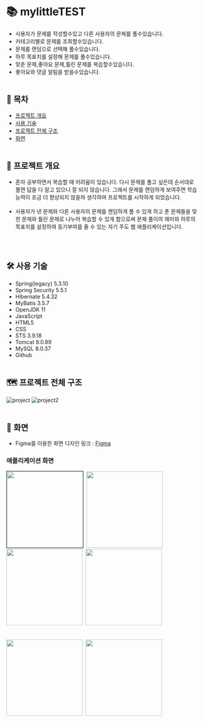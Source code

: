 # 📚 mylittleTEST
- 사용자가 문제를 작성할수있고 다른 사용자의 문제를 풀수있습니다.
- 카테고리별로 문제를 조회할수있습니다.
- 문제를 랜덤으로 선택해 풀수있습니다.
- 하루 목표치를 설정해 문제를 풀수있습니다.
- 맞춘 문제,좋아요 문제,틀린 문제를 복습할수있습니다.
- 좋아요와 댓글 알림을 받을수있습니다.
<br><br>

## 📎 목차
  - [프로젝트 개요](#-프로젝트-개요) 
  - [사용 기술](#-사용-기술)
  - [프로젝트 전체 구조](#️-프로젝트-전체-구조)
  - [화면](#-화면)
<br><br>

## 📜 프로젝트 개요
- 혼자 공부하면서 복습할 때 어려움이 있습니다. 다시 문제를 풀고 싶은데 순서대로 풀면 답을 다 알고 있으니 잘 되지 않습니다. 그래서 문제를 랜덤하게 보여주면 학습 능력이 조금 더 향상되지 않을까 생각하며 프로젝트를 시작하게 되었습니다.
<br><br>
- 사용자가 낸 문제와 다른 사용자의 문제를 랜덤하게 풀 수 있게 하고 푼 문제들을 맞힌 문제와 틀린 문제로 나누어 복습할 수 있게 함으로써 문제 풀이의 재미와 하루의 목표치를 설정하여 동기부여를 줄 수 있는 자기 주도 웹 애플리케이션입니다.

<br><br>

## 🛠 사용 기술
- Spring(legacy) 5.3.10
- Spring Security 5.5.1
- Hibernate 5.4.32
- MyBatis 3.5.7
- OpenJDK 11
- JavaScript
- HTML5
- CSS
- STS 3.9.18
- Tomcat 9.0.89
- MySQL 8.0.37
- Github
<br><br>

## 🗺️ 프로젝트 전체 구조
![project](https://github.com/user-attachments/assets/3b459c19-09f1-4dfc-88aa-38b53cc9de56)
![project2](https://github.com/user-attachments/assets/218d7dd7-929c-46bf-8298-6ec0b5399c98)
<br><br>

## 📱 화면
- Figma를 이용한 화면 디자인
링크 : [Figma](https://www.figma.com/design/hHgcvYznhh1CB3CqHJRmtk/mylittletest?node-id=0-1&m=dev&t=KozgoXWVUL2zTBFF-1)

### 애플리케이션 화면
<div>
  <kbd><img border="1px" width=200, src="">
  <img width="200" src="">
  <img width="200" src="">
  <img width="200" src="">
</div>
  <br><br>
<div>
  <kbd><img width="200" src="">
  <img width="200" src="">
</div>
<br><br>
  
  
<br><br>
  


